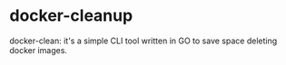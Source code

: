 # docker-cleanup
docker-clean: it's a simple CLI tool written in GO to save space deleting docker images.
